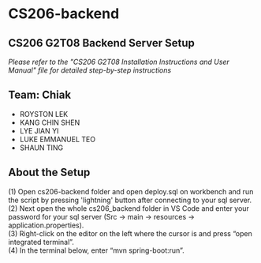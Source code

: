 # CS206-backend

## CS206 G2T08 Backend Server Setup
*Please refer to the "CS206 G2T08 Installation Instructions and User Manual" file for detailed step-by-step instructions*

## Team: Chiak
- ROYSTON LEK
- KANG CHIN SHEN
- LYE JIAN YI
- LUKE EMMANUEL TEO
- SHAUN TING

## About the Setup
(1) Open cs206-backend folder and open deploy.sql on workbench and run the script by pressing 'lightning' button after connecting to your sql server.</br>
(2) Next open the whole cs206_backend folder in VS Code and enter your password for your sql server (Src  -> main -> resources -> application.properties). </br>
(3) Right-click on the editor on the left where the cursor is and press “open integrated terminal”. </br>
(4) In the terminal below, enter “mvn spring-boot:run”. </br>
